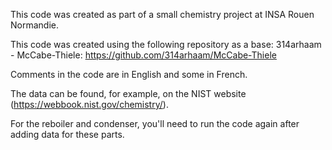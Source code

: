 This code was created as part of a small chemistry project at INSA Rouen Normandie.

This code was created using the following repository as a base: 
314arhaam - McCabe-Thiele: https://github.com/314arhaam/McCabe-Thiele

Comments in the code are in English and some in French.

The data can be found, for example, on the NIST website (https://webbook.nist.gov/chemistry/).

For the reboiler and condenser, you'll need to run the code again after adding data for these parts.
